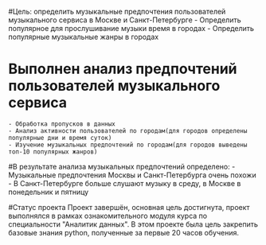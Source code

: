 #Цель: определить музыкальные предпочтения пользователей музыкального сервиса в Москве и Санкт-Петербурге
	- Определить популярное для прослушивание музыки время в городах
	- Определить популярные музыкальные жанры в городах

# Выполнен анализ предпочтений пользователей музыкального сервиса
	- Обработка пропусков в данных
	- Анализ активности пользователей по городам(для городов определены популярные дни и время суток)
	- Изучение музыкальных предпочтений по городам(для городов выведены топ-10 популярных жанров)

#В результате анализа музыкальных предпочтений определено:
	- Музыкальные предпочтения Москвы и Санкт-Петербурга очень похожи
	- В Санкт-Петербурге больше слушают музыку в среду, в Москве в понедельник и пятницу

#Статус проекта
	Проект завершён, основная цель достигнута, проект выполнялся в рамках ознакомительного модуля курса по специальности "Аналитик данных". В этом проекте была цель закрепить базовые знания python, полученные за первые 20 часов обучения.
 
